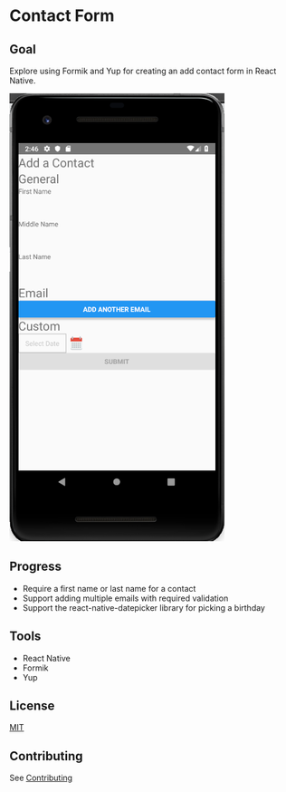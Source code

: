 # Contact Form

## Goal

Explore using Formik and Yup for creating an add contact form in React Native.

![Screenshot](./app_screenshot.png)

## Progress

- Require a first name or last name for a contact
- Support adding multiple emails with required validation
- Support the react-native-datepicker library for picking a birthday

## Tools

- React Native
- Formik
- Yup

## License

[MIT](./LICENSE)

## Contributing

See [Contributing](./CONTRIBUTING)